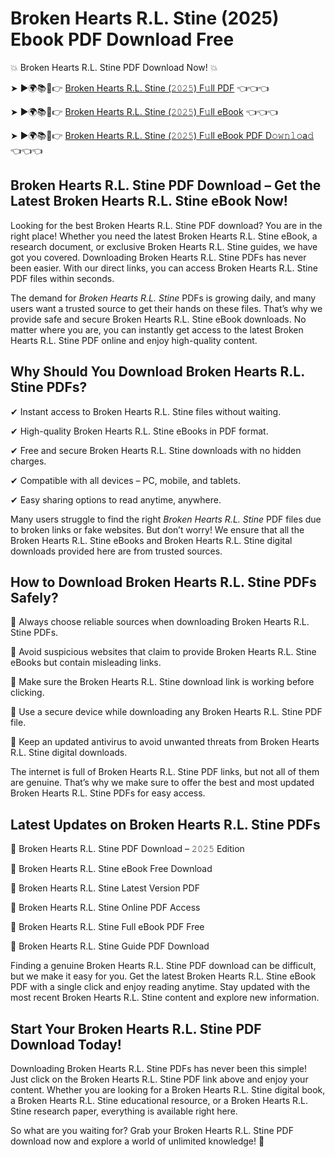 # Broken Hearts R.L. Stine (2025) Ebook PDF Download Free

💥 Broken Hearts R.L. Stine PDF Download Now! 💥

➤ ►🌍📚📱👉 [Broken Hearts R.L. Stine (𝟸𝟶𝟸𝟻) F𝚞ll PDF](https://getpdf.xyz/broken-hearts-r.l.-stine) 👈👈👈


➤ ►🌍📚📱👉 [Broken Hearts R.L. Stine (𝟸𝟶𝟸𝟻) F𝚞ll eBook](https://getpdf.xyz/broken-hearts-r.l.-stine) 👈👈👈


➤ ►🌍📚📱👉 [Broken Hearts R.L. Stine (𝟸𝟶𝟸𝟻) F𝚞ll eBook PDF D𝚘𝚠𝚗𝚕𝚘a𝚍](https://getpdf.xyz/broken-hearts-r.l.-stine) 👈👈👈


## Broken Hearts R.L. Stine PDF Download – Get the Latest Broken Hearts R.L. Stine eBook Now!

Looking for the best Broken Hearts R.L. Stine PDF download? You are in the right place! Whether you need the latest Broken Hearts R.L. Stine eBook, a research document, or exclusive Broken Hearts R.L. Stine guides, we have got you covered. Downloading Broken Hearts R.L. Stine PDFs has never been easier. With our direct links, you can access Broken Hearts R.L. Stine PDF files within seconds.

The demand for *Broken Hearts R.L. Stine* PDFs is growing daily, and many users want a trusted source to get their hands on these files. That’s why we provide safe and secure Broken Hearts R.L. Stine eBook downloads. No matter where you are, you can instantly get access to the latest Broken Hearts R.L. Stine PDF online and enjoy high-quality content.

## Why Should You Download Broken Hearts R.L. Stine PDFs?

✔ Instant access to Broken Hearts R.L. Stine files without waiting.

✔ High-quality Broken Hearts R.L. Stine eBooks in PDF format.

✔ Free and secure Broken Hearts R.L. Stine downloads with no hidden charges.

✔ Compatible with all devices – PC, mobile, and tablets.

✔ Easy sharing options to read anytime, anywhere.

Many users struggle to find the right *Broken Hearts R.L. Stine* PDF files due to broken links or fake websites. But don’t worry! We ensure that all the Broken Hearts R.L. Stine eBooks and Broken Hearts R.L. Stine digital downloads provided here are from trusted sources.

## How to Download Broken Hearts R.L. Stine PDFs Safely?

📌 Always choose reliable sources when downloading Broken Hearts R.L. Stine PDFs.

📌 Avoid suspicious websites that claim to provide Broken Hearts R.L. Stine eBooks but contain misleading links.

📌 Make sure the Broken Hearts R.L. Stine download link is working before clicking.

📌 Use a secure device while downloading any Broken Hearts R.L. Stine PDF file.

📌 Keep an updated antivirus to avoid unwanted threats from Broken Hearts R.L. Stine digital downloads.

The internet is full of Broken Hearts R.L. Stine PDF links, but not all of them are genuine. That’s why we make sure to offer the best and most updated Broken Hearts R.L. Stine PDFs for easy access.

## Latest Updates on Broken Hearts R.L. Stine PDFs

🔹 Broken Hearts R.L. Stine PDF Download – 𝟸𝟶𝟸𝟻 Edition

🔹 Broken Hearts R.L. Stine eBook Free Download

🔹 Broken Hearts R.L. Stine Latest Version PDF

🔹 Broken Hearts R.L. Stine Online PDF Access

🔹 Broken Hearts R.L. Stine Full eBook PDF Free

🔹 Broken Hearts R.L. Stine Guide PDF Download

Finding a genuine Broken Hearts R.L. Stine PDF download can be difficult, but we make it easy for you. Get the latest Broken Hearts R.L. Stine eBook PDF with a single click and enjoy reading anytime. Stay updated with the most recent Broken Hearts R.L. Stine content and explore new information.

## Start Your Broken Hearts R.L. Stine PDF Download Today!

Downloading Broken Hearts R.L. Stine PDFs has never been this simple! Just click on the Broken Hearts R.L. Stine PDF link above and enjoy your content. Whether you are looking for a Broken Hearts R.L. Stine digital book, a Broken Hearts R.L. Stine educational resource, or a Broken Hearts R.L. Stine research paper, everything is available right here.

So what are you waiting for? Grab your Broken Hearts R.L. Stine PDF download now and explore a world of unlimited knowledge! 🚀